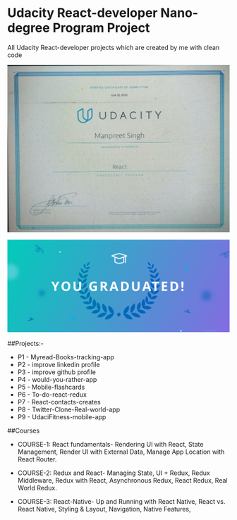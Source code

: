 # Udacity React-developer Nano-degree Program Project

All Udacity React-developer projects which are created by me with clean code

![Udacity React-developer Nanodegree](https://github.com/The-manpreet-singh/Udacity-ReactJs-Nanodegree/blob/master/react-developer-certificate.jpg "Manpreet Singh")

![Udacity React-developer Nanodegree](https://github.com/The-manpreet-singh/Udacity-ReactJs-Nanodegree/blob/master/Udacity%20Graduate.png "Manpreet Singh")

##Projects:-

- P1 - Myread-Books-tracking-app
- P2 - improve linkedin profile
- P3 - improve github profile
- P4 - would-you-rather-app
- P5 - Mobile-flashcards
- P6 - To-do-react-redux
- P7 - React-contacts-creates
- P8 - Twitter-Clone-Real-world-app
- P9 - UdaciFitness-mobile-app

##Courses

- COURSE-1: React fundamentals- Rendering UI with React, State Management, Render UI with External Data, Manage App Location with React Router.

- COURSE-2: Redux and React- Managing State, UI + Redux, Redux Middleware, Redux with React, Asynchronous Redux, React Redux, Real World Redux.

- COURSE-3: React-Native- Up and Running with React Native, React vs. React Native, Styling & Layout, Navigation, Native Features,
